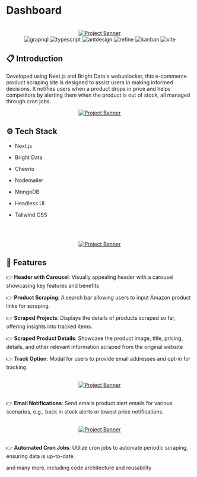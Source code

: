 # Dashboard
<div align="center">
  <br />
    <a href="https://www.linkedin.com/in/nataliya-kachor-522170271/" target="_blank">
      <img src="https://github.com/magistrkim/refine-vite/assets/115700340/a953274d-9b27-4fff-9223-6ca1c2a79d47" alt="Project Banner">
    </a>
   <br />

  <div>
    <img src="https://img.shields.io/badge/-GraphQL-black?style=for-the-badge&logoColor=white&logo=mongodb&color=47A248" alt="grapnql" />
    <img src="https://img.shields.io/badge/-Typescript-black?style=for-the-badge&logoColor=white&logo=typescript&color=3178C6" alt="typescript" />
    <img src="https://img.shields.io/badge/-AntDesign-black?style=for-the-badge&logoColor=white&color=FF0000" alt="antdesign" />
    <img src="https://img.shields.io/badge/-Refine-black?style=for-the-badge&logoColor=white&logo=nextdotjs&color=000000" alt="refine" />
    <img src="https://img.shields.io/badge/-Kanban-black?style=for-the-badge&logoColor=white&logo=tailwindcss&color=06B6D4" alt="kanban" />
     <img src="https://img.shields.io/badge/-Vite-black?style=for-the-badge&logoColor=white&color=FF0F00" alt="vite" />
  </div>
</div>

## <a name="introduction">📋 Introduction</a>
Developed using Next.js and Bright Data's webunlocker, this e-commerce product scraping site is designed 
to assist users in making informed decisions. It notifies users when a product drops in price and helps 
competitors by alerting them when the product is out of stock, all managed through cron jobs.

<div align="center">
    <a href="https://www.linkedin.com/in/nataliya-kachor-522170271/" target="_blank">
      <img src="https://github.com/magistrkim/pricewise/assets/115700340/17860ba9-8173-482d-bcb5-d1fa29e77d61" alt="Project Banner"> 
    </a>
</div>

## <a name="tech-stack">⚙️ Tech Stack</a>
- Next.js
- Bright Data
- Cheerio
- Nodemailer
- MongoDB
- Headless UI
- Tailwind CSS

   <br />
   
<div align="center">
   <br />
    <a href="https://www.linkedin.com/in/nataliya-kachor-522170271/" target="_blank">
      <img src="https://github.com/magistrkim/pricewise/assets/115700340/c9fe4e9a-6d59-484a-97b7-ddbc02b8a8d2" alt="Project Banner"> 
    </a>
   <br />
</div>


## <a name="features">🔋 Features</a>

👉 **Header with Carousel**: Visually appealing header with a carousel showcasing key features and benefits

👉 **Product Scraping**: A search bar allowing users to input Amazon product links for scraping.

👉 **Scraped Projects**: Displays the details of products scraped so far, offering insights into tracked items.

👉 **Scraped Product Details**: Showcase the product image, title, pricing, details, and other relevant information scraped from the original website

👉 **Track Option**: Modal for users to provide email addresses and opt-in for tracking.

<div align="center">
   <br />
    <a href="https://www.linkedin.com/in/nataliya-kachor-522170271/" target="_blank">
      <img src="https://github.com/magistrkim/pricewise/assets/115700340/bab67525-c7c9-4594-a0e6-7c7b594d864d" alt="Project Banner"> 
    </a>
   <br />
</div>

 <br />
 
👉 **Email Notifications**: Send emails product alert emails for various scenarios, e.g., back in stock alerts or lowest price notifications.

<div align="center">
   <br />
    <a href="https://www.linkedin.com/in/nataliya-kachor-522170271/" target="_blank">
      <img src="https://github.com/magistrkim/pricewise/assets/115700340/aeb8f8bc-344f-471d-a43f-e077820b00fb" alt="Project Banner"> 
    </a>
   <br />
</div>

 <br />
 
👉 **Automated Cron Jobs**: Utilize cron jobs to automate periodic scraping, ensuring data is up-to-date.

and many more, including code architecture and reusability 
